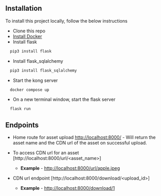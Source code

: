 
## Installation

To install this project locally, follow the below instructions

- Clone this repo
- [Install Docker](https://docs.docker.com/engine/install/)
- Install flask

```bash
  pip3 install flask
```

- Install flask_sqlalchemy
```bash
  pip3 install flask_sqlalchemy
```

- Start the kong server
```bash
  docker compose up
```

- On a new terminal window, start the flask server
```bash
  flask run
```


## Endpoints

* Home route for asset upload [http://localhost:8000/](http://localhost:8000/) - Will return the asset name and the CDN url of the asset on successful upload.
* To access CDN url for an asset [http://localhost:8000/url/<asset_name>] 
    * **Example** - [http://localhost:8000/url/apple.jpeg](http://localhost:8000/url/apple.jpeg)

* CDN url endpoint [http://localhost:8000/download/<upload_id>]
    * **Example** - [http://localhost:8000/download/1](http://localhost:8000/download/1)
